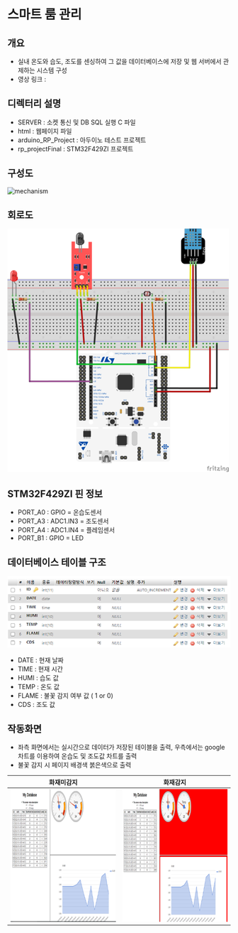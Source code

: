 스마트 룸 관리
=========

개요
----------
* 실내 온도와 습도, 조도를 센싱하여 그 값을 데이터베이스에 저장 및 웹 서버에서 관제하는 시스템 구성   
* 영상 링크 :
   
디렉터리 설명
---------
* SERVER : 소켓 통신 및 DB SQL 실행 C 파일
* html : 웹페이지 파일
* arduino_RP_Project : 아두이노 테스트 프로젝트
* rp_projectFinal : STM32F429ZI 프로젝트   
      
      
구성도
---------
![mechanism](/Readme_src/mechanism.png)   
    
    
회로도
---------
![circuit](/Readme_src/sized_circuit.png)   

    
STM32F429ZI 핀 정보
--------
* PORT_A0 : GPIO = 온습도센서
* PORT_A3 : ADC1.IN3 = 조도센서
* PORT_A4 : ADC1.IN4 = 플레임센서
* PORT_B1 : GPIO = LED   
     
데이터베이스 테이블 구조
--------
![table](/Readme_src/table_structure.png)   
   
   * DATE : 현재 날짜
   * TIME : 현재 시간
   * HUMI : 습도 값
   * TEMP : 온도 값
   * FLAME : 불꽃 감지 여부 값 ( 1 or 0)
   * CDS : 조도 값

     
작동화면
----
* 좌측 화면에서는 실시간으로 데이터가 저장된 테이블을 출력, 우측에서는 google 차트를 이용하여 온습도 및 조도값 차트를 출력
* 불꽃 감지 시 페이지 배경색 붉은색으로 출력

|화재미감지|화재감지|
|:---:|:---:|
|![sized_running](/Readme_src/_sized_running1.png)|![sized_running](/Readme_src/_sized_running2.png)|
